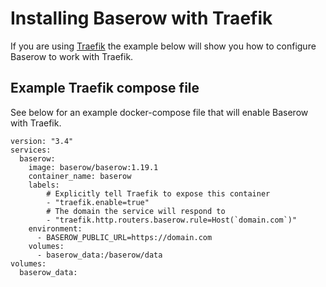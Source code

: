 # Installing Baserow with Traefik

If you are using [Traefik](https://doc.traefik.io/traefik/) the example below will show
you how to configure Baserow to work with Traefik.

## Example Traefik compose file

See below for an example docker-compose file that will enable Baserow with Traefik.

```
version: "3.4"
services:
  baserow:
    image: baserow/baserow:1.19.1
    container_name: baserow
    labels:
        # Explicitly tell Traefik to expose this container
        - "traefik.enable=true"
        # The domain the service will respond to
        - "traefik.http.routers.baserow.rule=Host(`domain.com`)"
    environment:
      - BASEROW_PUBLIC_URL=https://domain.com
    volumes:
      - baserow_data:/baserow/data
volumes:
  baserow_data:
```
